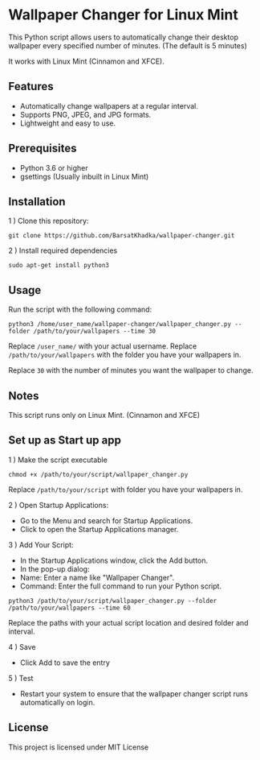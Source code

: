 
# Wallpaper Changer for Linux Mint

This Python script allows users to automatically change their desktop wallpaper every specified number of minutes. (The default is 5 minutes) 

It works with Linux Mint (Cinnamon and XFCE).


## Features
* Automatically change wallpapers at a regular interval.
* Supports PNG, JPEG, and JPG formats.
* Lightweight and easy to use.

## Prerequisites
* Python 3.6 or higher
* gsettings (Usually inbuilt in Linux Mint) 

## Installation 
 1 )  Clone this repository:
 ```
 git clone https://github.com/BarsatKhadka/wallpaper-changer.git
```
 2 ) Install required dependencies
 ```
 sudo apt-get install python3
```







## Usage

Run the script with the following command:
```
python3 /home/user_name/wallpaper-changer/wallpaper_changer.py --folder /path/to/your/wallpapers --time 30
```

Replace ```/user_name/``` with your actual username.
Replace ```/path/to/your/wallpapers``` with the folder you have your wallpapers in.

Replace ```30``` with the number of minutes you want the wallpaper to change.

## Notes

This script runs only on Linux Mint. (Cinnamon and XFCE)
## Set up as Start up app

1 ) Make the script executable 

```
chmod +x /path/to/your/script/wallpaper_changer.py
```

Replace ```/path/to/your/script``` with folder you have your wallpapers in.

2 ) Open Startup Applications:

* Go to the Menu and search for Startup Applications.
* Click to open the Startup Applications manager.

3 ) Add Your Script:

* In the Startup Applications window, click the Add button.
* In the pop-up dialog:
* Name: Enter a name like "Wallpaper Changer".
* Command: Enter the full command to run your Python script.
```
python3 /path/to/your/script/wallpaper_changer.py --folder /path/to/your/wallpapers --time 60
```

Replace the paths with your actual script location and desired folder and interval.

4 ) Save

* Click Add to save the entry

5 ) Test

* Restart your system to ensure that the wallpaper changer script runs automatically on login.

## License

This project is licensed under MIT License

